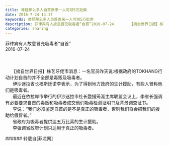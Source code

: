 ```yaml
---
title: 难怪那么多人自首原来一人可领5万批索
date: 2016-7-24 14:17
keywords: 难怪那么多人自首原来一人可领5万批索
description: 菲律宾有人故意冒充吸毒者“自首”2016-07-24       【摘自世界日报】株艺牙佬市消息：一名官员昨天说:根据政府的TOKHANG行动计划自首的并不全部是毒贩及吸毒者。      伊沙迷拉省长福斯廷诺李表示，为了得到地方政府的生计援助，有些人冒称他们是吸毒者。      最近在依拉岸市举行的伊沙迷拉市社长暨描笼涯主席联盟会议上，李省长强调有必要要求自首的毒贩和吸毒者成交他们吸毒检测证明书及背景调查证书。      李说：“我们必须鉴定自首的是不是真正的吸毒者，否则我们将会把我们的援助给假冒者。”      省政府为吸毒者提供达五万比索的生计援助。      李强调省政府计划只适用于真正的吸毒者。
categories: sharing
---
```

<td class="t_f" id="postmessage_372207">

菲律宾有人故意冒充吸毒者“自首”<br/>
2016-07-24 <br/> <br/>
<br/>
<br/>
     【摘自世界日报】株艺牙佬市消息：一名官员昨天说:根据政府的TOKHANG行动计划自首的并不全部是毒贩及吸毒者。<br/>
      伊沙迷拉省长福斯廷诺李表示，为了得到地方政府的生计援助，有些人冒称他们是吸毒者。<br/>
      最近在依拉岸市举行的伊沙迷拉市社长暨描笼涯主席联盟会议上，李省长强调有必要要求自首的毒贩和吸毒者成交他们吸毒检测证明书及背景调查证书。<br/>
      李说：“我们必须鉴定自首的是不是真正的吸毒者，否则我们将会把我们的援助给假冒者。”<br/>
      省政府为吸毒者提供达五万比索的生计援助。<br/>
      李强调省政府计划只适用于真正的吸毒者。<br/>
</td>
###### 转载自[菲龙网]